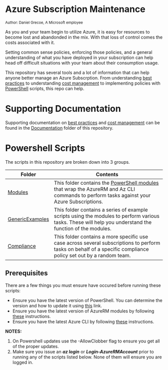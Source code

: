 # Azure Subscription Maintenance 
<sub>Author: Daniel Grecoe, A Microsoft employee</sub>

As you and your team begin to utilize Azure, it is easy for resources to become lost and abandonded in the mix. With that loss of control comes the costs associated with it. 

Setting common sense policies, enforcing those policies, and a general understanding of what you have deployed in your subscription can help head off difficult situations with your team about their consumption usage. 

This repository has several tools and a lot of information that can help anyone better manage an Azure Subscrption. From understanding [best practices](Documentation/Best%20Practices.docx) to understanding [cost management](Documentation/CostManagement.docx) 
to implementing policies with [PowerShell](https://docs.microsoft.com/en-us/powershell/scripting/overview?view=powershell-6) scripts, this repo can help.

# Supporting Documentation
Supporting documentation on [best practices](Documentation/Best%20Practices.docx) and [cost management](Documentation/CostManagement.docx) can be found in the [Documentation](Documentation/) folder of this repository.

# Powershell Scripts
The scripts in this repository are broken down into 3 groups. 

|Folder|Contents|
|--------------|----------------|
|[Modules](../Modules)| This folder contains the [PowerShell modules](https://docs.microsoft.com/en-us/powershell/module/microsoft.powershell.core/about/about_modules?view=powershell-6) that wrap the AzureRM and Az CLI commands to perform tasks against your Azure Subscriptions.| 
|[GenericExamples](../GenericExamples)| This folder contains a series of example scripts using the modules to perform various tasks. These will help you understand the function of the modules.| 
|[Compliance](../Compliance)| This folder contains a more specific use case across several subscriptions to perform tasks on behalf of a specific compliance policy set out by a random team. | 


## Prerequisites
There are a few things you must ensure have occured before running these scripts:

* Ensure you have the latest version of PowerShell. You can determine the version and how to update it using [this](https://docs.microsoft.com/en-us/powershell/scripting/install/installing-windows-powershell?view=powershell-6) link. 
* Ensure you have the latest version of AzureRM modules by following [these](https://www.powershellgallery.com/packages/AzureRM/6.13.1) instructions. 
* Ensure you have the latest Azure CLI by following [these](https://docs.microsoft.com/en-us/cli/azure/install-azure-cli?view=azure-cli-latest) instructions.

<b>NOTES:</b> 
1. On Powershell updates use the -AllowClobber flag to ensure you get all of the proper updates.
2. Make sure you issue an ***az login*** or ***Login-AzureRMAccount*** prior to running any of the scripts listed below. None of them will ensure you are logged in. 

